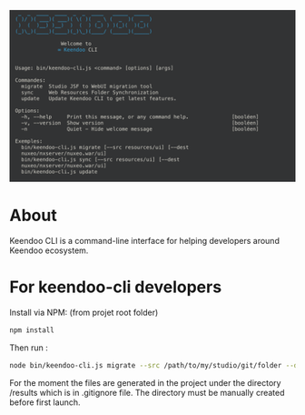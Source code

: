 ![Alt text](/screenshot.png?raw=true "keendoo-cli")

# About

Keendoo CLI is a command-line interface for helping developers around Keendoo ecosystem.

# For keendoo-cli developers

Install via NPM:
(from projet root folder)

```bash
npm install
```

Then run :

```bash
node bin/keendoo-cli.js migrate --src /path/to/my/studio/git/folder --dest /path/to/destination
```

For the moment the files are generated in the project under the directory /results which is in .gitignore file.
The directory must be manually created before first launch.